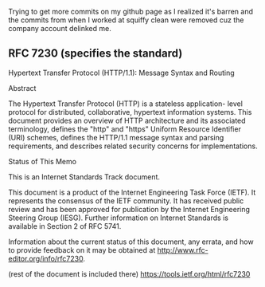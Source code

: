 Trying to get more commits on my github page as I realized it's barren and the 
commits from when I worked at squiffy clean were removed cuz the company account
delinked me.

RFC 7230 (specifies the standard)
---
Hypertext Transfer Protocol (HTTP/1.1): Message Syntax and Routing

Abstract

   The Hypertext Transfer Protocol (HTTP) is a stateless application-
   level protocol for distributed, collaborative, hypertext information
   systems.  This document provides an overview of HTTP architecture and
   its associated terminology, defines the "http" and "https" Uniform
   Resource Identifier (URI) schemes, defines the HTTP/1.1 message
   syntax and parsing requirements, and describes related security
   concerns for implementations.

Status of This Memo

   This is an Internet Standards Track document.

   This document is a product of the Internet Engineering Task Force
   (IETF).  It represents the consensus of the IETF community.  It has
   received public review and has been approved for publication by the
   Internet Engineering Steering Group (IESG).  Further information on
   Internet Standards is available in Section 2 of RFC 5741.

   Information about the current status of this document, any errata,
   and how to provide feedback on it may be obtained at
   http://www.rfc-editor.org/info/rfc7230.


(rest of the document is included there)
https://tools.ietf.org/html/rfc7230

